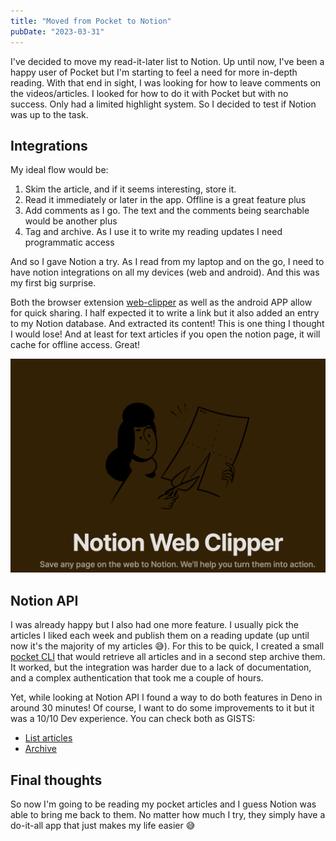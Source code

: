 ```yaml
---
title: "Moved from Pocket to Notion"
pubDate: "2023-03-31"
---
```


I've decided to move my read-it-later list to Notion. Up until now, I've been a happy user of Pocket but I'm starting to feel a need for more in-depth reading. With that end in sight, I was looking for how to leave comments on the videos/articles. I looked for how to do it with Pocket but with no success. Only had a limited highlight system. So I decided to test if Notion was up to the task.

## Integrations

My ideal flow would be:

1. Skim the article, and if it seems interesting, store it.
2. Read it immediately or later in the app. Offline is a great feature plus
3. Add comments as I go. The text and the comments being searchable would be another plus
4. Tag and archive. As I use it to write my reading updates I need programmatic access

And so I gave Notion a try. As I read from my laptop and on the go,  I need to have notion integrations on all my devices (web and android). And this was my first big surprise.

Both the browser extension [web-clipper](https://www.notion.so/web-clipper) as well as the android APP allow for quick sharing.  I half expected it to write a link but it also added an entry to my Notion database. And extracted its content! This is one thing I thought I would lose! And at least for text articles if you open the notion page, it will cache for offline access. Great!

![Web Clipper](./clipper.png)

## Notion API

I was already happy but I also had one more feature. I usually pick the articles I liked each week and publish them on a reading update (up until now it's the majority of my articles 😅). For this to be quick, I created a small [pocket CLI](https://pypi.org/project/pocket-newsletter/) that would retrieve all articles and in a second step archive them. It worked, but the integration was harder due to a lack of documentation, and a complex authentication that took me a couple of hours.

Yet, while looking at Notion API I found a way to do both features in Deno in around 30 minutes! Of course, I want to do some improvements to it but it was a 10/10 Dev experience. You can check both as GISTS:

* [List articles](https://gist.github.com/Cabeda/cc967dd88bd7f0d6f2207fc880124e65)
* [Archive](https://gist.github.com/Cabeda/72d3182a1b727082e99c6dd0792437d4)

## Final thoughts

So now I'm going to be reading my pocket articles and I guess Notion was able to bring me back to them. No matter how much I try, they simply have a do-it-all app that just makes my life easier 😅
